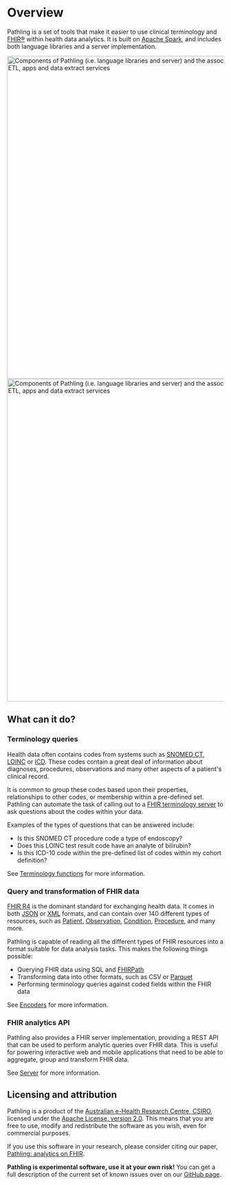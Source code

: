 # Overview

Pathling is a set of tools that make it easier to
use clinical terminology and [FHIR&reg;](https://hl7.org/fhir) within health
data analytics. It is built on [Apache Spark](https://spark.apache.org), and
includes both language libraries and a server implementation.

<img loading="lazy" alt="Components of Pathling (i.e. language libraries and server) and the associated use cases, including data prep, ETL, apps and data extract services" src="/assets/images/components-c113e1b5a41778385888b6701f599137.svg#light-mode-only" title="Components of Pathling (i.e. language libraries and server) and the associated use cases, including data prep, ETL, apps and data extract services" width="750"/>
<img loading="lazy" alt="Components of Pathling (i.e. language libraries and server) and the associated use cases, including data prep, ETL, apps and data extract services" src="/assets/images/components-dark-5b71a28d35f10b316a4d39a6eb048eaa.svg#dark-mode-only" title="Components of Pathling (i.e. language libraries and server) and the associated use cases, including data prep, ETL, apps and data extract services" width="750"/> 

## What can it do?

### Terminology queries

Health data often contains codes from systems such
as [SNOMED CT](https://www.snomed.org/snomed-ct/five-step-briefing), [LOINC](https://loinc.org/)
or [ICD](https://www.who.int/standards/classifications/classification-of-diseases). 
These codes contain a great deal of information about diagnoses, procedures,
observations and many other aspects of a patient's clinical record.

It is common to group these codes based upon their properties, relationships to
other codes, or membership within a pre-defined set. Pathling can automate the
task of calling out to
a [FHIR terminology server](https://hl7.org/fhir/terminology-service.html) to
ask questions about the codes within your data.

Examples of the types of questions that can be answered include:

- Is this SNOMED CT procedure code a type of endoscopy?
- Does this LOINC test result code have an analyte of bilirubin?
- Is this ICD-10 code within the pre-defined list of codes within my cohort
  definition?

See [Terminology functions](/docs/libraries/terminology) for more information.

### Query and transformation of FHIR data

[FHIR R4](https://hl7.org/fhir) is the dominant standard for exchanging health
data. It comes in both [JSON](https://hl7.org/fhir/json.html)
or [XML](https://hl7.org/fhir/xml.html) formats, and can contain over 140
different types of resources, such
as [Patient](https://hl7.org/fhir/patient.html), 
[Observation](https://hl7.org/fhir/observation.html), 
[Condition](https://hl7.org/fhir/condition.html), 
[Procedure](https://hl7.org/fhir/procedure.html), and many more.

Pathling is capable of reading all the different types of FHIR resources into a
format suitable for data analysis tasks. This makes the following things
possible:

- Querying FHIR data using SQL and [FHIRPath](/docs/fhirpath)
- Transforming data into other formats, such as CSV
  or [Parquet](https://parquet.apache.org/)
- Performing terminology queries against coded fields within the FHIR data

See [Encoders](/docs/libraries/encoders) for more information.

### FHIR analytics API

Pathling also provides a FHIR server implementation, providing a REST API that
can be used to perform analytic queries over FHIR data. This is useful for
powering interactive web and mobile applications that need to be able to
aggregate, group and transform FHIR data.

See [Server](/docs/server) for more information.

## Licensing and attribution

Pathling is a product of the
[Australian e-Health Research Centre, CSIRO](https://aehrc.csiro.au), licensed
under the
[Apache License, version 2.0](https://www.apache.org/licenses/LICENSE-2.0).
This means that you are free to use, modify and redistribute the software as
you wish, even for commercial purposes.

If you use this software in your research, please consider citing our paper,
[Pathling: analytics on FHIR](https://doi.org/10.1186/s13326-022-00277-1).

**Pathling is experimental software, use it at your own risk!** You can get a
full description of the current set of known issues over on our
[GitHub page](https://github.com/aehrc/pathling/issues).
